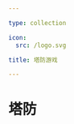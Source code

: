 ```yaml
---

type: collection

icon:
  src: /logo.svg

title: 塔防游戏

---
```


# 塔防

<ShowBreadcrumb />

<ShowResources />
